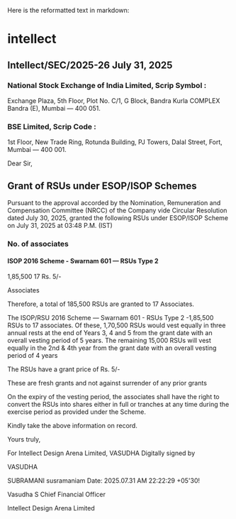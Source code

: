 Here is the reformatted text in markdown:

# intellect

## Intellect/SEC/2025-26 July 31, 2025

### National Stock Exchange of India Limited, Scrip Symbol :

Exchange Plaza, 5th Floor, Plot No. C/1, G Block, Bandra Kurla COMPLEX
Bandra (E), Mumbai — 400 051.

### BSE Limited, Scrip Code :

1st Floor, New Trade Ring, Rotunda Building, PJ Towers, Dalal Street, Fort, Mumbai — 400 001.

Dear Sir,

## Grant of RSUs under ESOP/ISOP Schemes

Pursuant to the approval accorded by the Nomination, Remuneration and Compensation Committee (NRCC) of the Company vide Circular Resolution dated July 30, 2025, granted the following RSUs under ESOP/ISOP Scheme on July 31, 2025 at 03:48 P.M. (IST)

### No. of associates

#### ISOP 2016 Scheme - Swarnam 601 — RSUs Type 2
1,85,500 17 Rs. 5/-

Associates

Therefore, a total of 185,500 RSUs are granted to 17 Associates.

The ISOP/RSU 2016 Scheme — Swarnam 601 - RSUs Type 2 -1,85,500 RSUs to 17 associates. Of these, 1,70,500 RSUs would vest equally in three annual rests at the end of Years 3, 4 and 5 from the grant date with an overall vesting period of 5 years. The remaining 15,000 RSUs will vest equally in the 2nd & 4th year from the grant date with an overall vesting period of 4 years

The RSUs have a grant price of Rs. 5/-

These are fresh grants and not against surrender of any prior grants

On the expiry of the vesting period, the associates shall have the right to convert the RSUs into shares either in full or tranches at any time during the exercise period as provided under the Scheme.

Kindly take the above information on record.

Yours truly,

For Intellect Design Arena Limited,
VASUDHA Digitally signed by

VASUDHA

SUBRAMANI susramaniam
Date: 2025.07.31
AM 22:22:29 +05'30!

Vasudha S
Chief Financial Officer

Intellect Design Arena Limited
